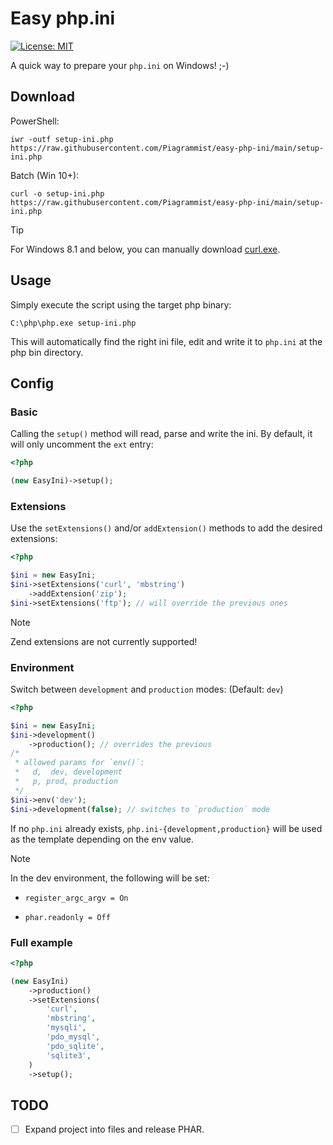 # Easy php.ini

[![License: MIT](https://img.shields.io/badge/License-MIT-yellow.svg)](https://opensource.org/licenses/MIT)

A quick way to prepare your `php.ini` on Windows! ;-)

## Download

PowerShell:

```shell
iwr -outf setup-ini.php https://raw.githubusercontent.com/Piagrammist/easy-php-ini/main/setup-ini.php
```

Batch (Win 10+):

```shell
curl -o setup-ini.php https://raw.githubusercontent.com/Piagrammist/easy-php-ini/main/setup-ini.php
```

> [!TIP]
> For Windows 8.1 and below, you can manually download [curl.exe](https://curl.se/windows/).

## Usage

Simply execute the script using the target php binary:

```shell
C:\php\php.exe setup-ini.php
```

This will automatically find the right ini file, edit and write it to `php.ini` at the php bin directory.

## Config

### Basic

Calling the `setup()` method will read, parse and write the ini. By default, it will only uncomment the `ext` entry:

```php
<?php

(new EasyIni)->setup();
```

### Extensions

Use the `setExtensions()` and/or `addExtension()` methods to add the desired extensions:

```php
<?php

$ini = new EasyIni;
$ini->setExtensions('curl', 'mbstring')
    ->addExtension('zip');
$ini->setExtensions('ftp'); // will override the previous ones
```

> [!NOTE]
> Zend extensions are not currently supported!

### Environment

Switch between `development` and `production` modes: (Default: `dev`)

```php
<?php

$ini = new EasyIni;
$ini->development()
    ->production(); // overrides the previous
/*
 * allowed params for `env()`:
 *   d,  dev, development
 *   p, prod, production
 */
$ini->env('dev');
$ini->development(false); // switches to `production` mode
```

If no `php.ini` already exists, `php.ini-{development,production}` will be used as the template depending on the env value.

> [!NOTE]
> In the dev environment, the following will be set:
>
> -   `register_argc_argv = On`
>
> -   `phar.readonly = Off`

### Full example

```php
<?php

(new EasyIni)
    ->production()
    ->setExtensions(
        'curl',
        'mbstring',
        'mysqli',
        'pdo_mysql',
        'pdo_sqlite',
        'sqlite3',
    )
    ->setup();
```

## TODO

-   [ ] Expand project into files and release PHAR.
